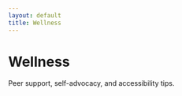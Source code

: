 ```yaml
---
layout: default
title: Wellness
---
```


# Wellness
Peer support, self-advocacy, and accessibility tips.
